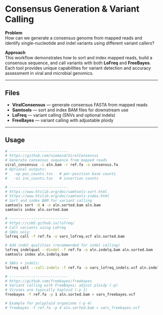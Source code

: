 # Consensus Generation & Variant Calling

**Problem**  
How can we generate a consensus genome from mapped reads and identify single-nucleotide and indel variants using different variant callers?

**Approach**  
This workflow demonstrates how to sort and index mapped reads, build a consensus sequence, and call variants with both **LoFreq** and **FreeBayes**.  
Each tool provides unique capabilities for variant detection and accuracy assessment in viral and microbial genomics.

---

## Files
- **ViralConsensus** — generate consensus FASTA from mapped reads  
- **Samtools** — sort and index BAM files for downstream use  
- **LoFreq** — variant calling (SNVs and optional indels)  
- **FreeBayes** — variant calling with adjustable ploidy  

---

## Usage

```bash
# ---------------------------
# https://github.com/niemasd/ViralConsensus
# Generate consensus sequence from mapped reads
viral_consensus -i aln.bam -r ref.fa -o consensus.fa
# Optional outputs:
#   -op pos_counts.tsv   # per-position base counts
#   -oi ins_counts.tsv   # insertion counts

# ---------------------------
# https://www.htslib.org/doc/samtools-sort.html
# https://www.htslib.org/doc/samtools-index.html
# Sort and index BAM for variant calling
samtools sort -@ 4 -o aln.sorted.bam aln.bam
samtools index aln.sorted.bam

# ---------------------------
# https://csb5.github.io/lofreq/
# Call variants using LoFreq
# SNVs only:
lofreq call -f ref.fa -o vars_lofreq.vcf aln.sorted.bam

# Add indel qualities (recommended for indel calling)
lofreq indelqual --dindel -f ref.fa -o aln.indelq.bam aln.sorted.bam
samtools index aln.indelq.bam

# SNVs + indels:
lofreq call --call-indels -f ref.fa -o vars_lofreq_indels.vcf aln.indelq.bam

# ---------------------------
# https://github.com/freebayes/freebayes
# Variant calling with FreeBayes; adjust ploidy (-p)
# Viruses are typically haploid (-p 1)
freebayes -f ref.fa -p 1 aln.sorted.bam > vars_freebayes.vcf

# Example for polyploid organisms (-p 4)
# freebayes -f ref.fa -p 4 aln.sorted.bam > vars_freebayes.vcf
